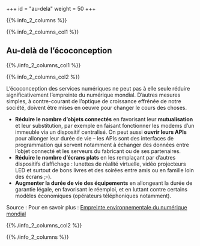 +++
id = "au-dela"
weight = 50
+++

{{% info_2_columns %}}

{{% info_2_columns_col1 %}}

## Au-delà de l’éco&shy;conception

{{% /info_2_columns_col1 %}}

{{% info_2_columns_col2 %}}

L’éco&shy;conception des services numériques ne peut pas à elle seule réduire significativement l’empreinte du numérique
mondial. D’autres mesures simples, à contre-courant de l’optique de croissance effrénée de notre société, doivent être
mises en oeuvre pour changer le cours des choses.

- **Réduire le nombre d’objets connectés** en favorisant leur **mutualisation** et leur substitution, par exemple en
  faisant fonctionner les modems d’un immeuble via un dispositif centralisé. On peut aussi **ouvrir leurs APIs** pour
  allonger leur durée de vie – les APIs sont des interfaces de programmation qui servent notamment à échanger des
  données entre l’objet connecté et les serveurs du fabricant ou de ses partenaires.
- **Réduire le nombre d’écrans plats** en les remplaçant par d’autres dispositifs d’affichage : lunettes de réalité
  virtuelle, vidéo projecteurs LED et surtout de bons livres et des soirées entre amis ou en famille loin des écrans ;-).
- **Augmenter la durée de vie des équipements** en allongeant la durée de garantie légale, en favorisant le réemploi, et
  en luttant contre certains modèles économiques (opérateurs téléphoniques notamment).

Source : Pour en savoir plus :
[Empreinte environnementale du numérique mondial](https://www.greenit.fr/etude-empreinte-environnementale-du-numerique-mondial/)

{{% /info_2_columns_col2 %}}

{{% /info_2_columns %}}
